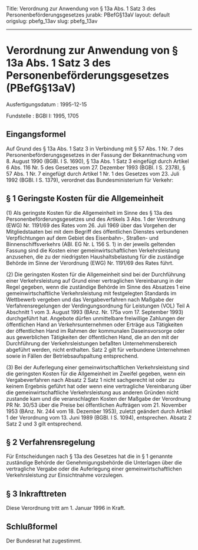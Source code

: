 Title: Verordnung zur Anwendung von § 13a Abs. 1 Satz 3 des Personenbeförderungsgesetzes
jurabk: PBefG§13aV
layout: default
origslug: pbefg_13av
slug: pbefg_13av

---

# Verordnung zur Anwendung von § 13a Abs. 1 Satz 3 des Personenbeförderungsgesetzes (PBefG§13aV)

Ausfertigungsdatum
:   1995-12-15

Fundstelle
:   BGBl I: 1995, 1705



## Eingangsformel

Auf Grund des § 13a Abs. 1 Satz 3 in Verbindung mit § 57 Abs. 1 Nr. 7
des Personenbeförderungsgesetzes in der Fassung der Bekanntmachung vom
8\. August 1990 (BGBl. I S. 1690), § 13a Abs. 1 Satz 3 eingefügt durch
Artikel 6 Abs. 116 Nr. 5 des Gesetzes vom 27. Dezember 1993 (BGBl. I
S. 2378), § 57 Abs. 1 Nr. 7 eingefügt durch Artikel 1 Nr. 1 des
Gesetzes vom 23. Juli 1992 (BGBl. I S. 1379), verordnet das
Bundesministerium für Verkehr:


## § 1 Geringste Kosten für die Allgemeinheit

(1) Als geringste Kosten für die Allgemeinheit im Sinne des § 13a des
Personenbeförderungsgesetzes und des Artikels 3 Abs. 1 der Verordnung
(EWG) Nr. 1191/69 des Rates vom 26. Juli 1969 über das Vorgehen der
Mitgliedstaaten bei mit dem Begriff des öffentlichen Dienstes
verbundenen Verpflichtungen auf dem Gebiet des Eisenbahn-, Straßen-
und Binnenschiffsverkehrs (ABl. EG Nr. L 156 S. 1) in der jeweils
geltenden Fassung sind die Kosten einer gemeinwirtschaftlichen
Verkehrsleistung anzusehen, die zu der niedrigsten Haushaltsbelastung
für die zuständige Behörde im Sinne der Verordnung (EWG) Nr. 1191/69
des Rates führt.

(2) Die geringsten Kosten für die Allgemeinheit sind bei der
Durchführung einer Verkehrsleistung auf Grund einer vertraglichen
Vereinbarung in der Regel gegeben, wenn die zuständige Behörde im
Sinne des Absatzes 1 eine gemeinwirtschaftliche Verkehrsleistung mit
festgelegten Standards im Wettbewerb vergeben und das Vergabeverfahren
nach Maßgabe der Verfahrensregelungen der Verdingungsordnung für
Leistungen (VOL) Teil A Abschnitt 1 vom 3. August 1993 (BAnz. Nr. 175a
vom 17. September 1993) durchgeführt hat. Angebote dürfen unmittelbare
freiwillige Zahlungen der öffentlichen Hand an Verkehrsunternehmen
oder Erträge aus Tätigkeiten der öffentlichen Hand im Rahmen der
kommunalen Daseinsvorsorge oder aus gewerblichen Tätigkeiten der
öffentlichen Hand, die an den mit der Durchführung der
Verkehrsleistungen befaßten Unternehmensbereich abgeführt werden,
nicht enthalten. Satz 2 gilt für verbundene Unternehmen sowie in
Fällen der Betriebsaufspaltung entsprechend.

(3) Bei der Auferlegung einer gemeinwirtschaftlichen Verkehrsleistung
sind die geringsten Kosten für die Allgemeinheit im Zweifel gegeben,
wenn ein Vergabeverfahren nach Absatz 2 Satz 1 nicht sachgerecht ist
oder zu keinem Ergebnis geführt hat oder wenn eine vertragliche
Vereinbarung über die gemeinwirtschaftliche Verkehrsleistung aus
anderen Gründen nicht zustande kam und die veranschlagten Kosten der
Maßgabe der Verordnung PR Nr. 30/53 über die Preise bei öffentlichen
Aufträgen vom 21. November 1953 (BAnz. Nr. 244 vom 18. Dezember 1953),
zuletzt geändert durch Artikel 1 der Verordnung  vom 13. Juni 1989
(BGBl. I S. 1094), entsprechen. Absatz 2 Satz 2 und 3 gilt
entsprechend.


## § 2 Verfahrensregelung

Für Entscheidungen nach § 13a des Gesetzes hat die in § 1 genannte
zuständige Behörde der Genehmigungsbehörde die Unterlagen über die
vertragliche Vergabe oder die Auferlegung einer gemeinwirtschaftlichen
Verkehrsleistung zur Einsichtnahme vorzulegen.


## § 3 Inkrafttreten

Diese Verordnung tritt am 1. Januar 1996 in Kraft.


## Schlußformel

Der Bundesrat hat zugestimmt.

